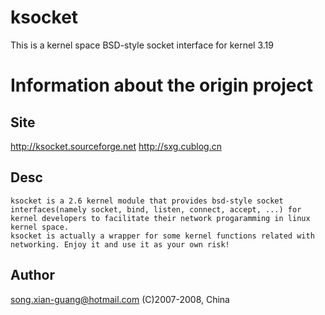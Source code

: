 # ksocket
This is a kernel space BSD-style socket interface for kernel 3.19
# Information about the origin project
## Site
http://ksocket.sourceforge.net
http://sxg.cublog.cn

## Desc
    ksocket is a 2.6 kernel module that provides bsd-style socket interfaces(namely socket, bind, listen, connect, accept, ...) for kernel developers to facilitate their network progaramming in linux kernel space. 
    ksocket is actually a wrapper for some kernel functions related with networking. Enjoy it and use it as your own risk!

## Author
song.xian-guang@hotmail.com
(C)2007-2008, China
